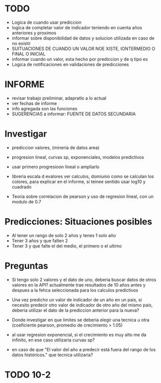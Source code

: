 # TODO

- Logica de cuando usar prediccion
- logica de completar valor de indicador teniendo en cuenta años anteriores y proximos
- informar sobre disponibilidad de datos y solucion utilizada en caso de no existir
- SUITUACIONES DE CUANDO UN VALOR NOE XISTE, IONTERMEDIO O FINAL O INICIAL
- informar cuando un valor, esta hecho por prediccion y de q tipo es
- Logica de notificaciones en validaciones de predicciones

# INFORME

- revisar trabajo preliminar, adapratlo a lo actual
- ver fechas de informe
- info agregada son las funciones
- SUGERENCIAS a informar: FUENTE DE DATOS SECUNDARIA

# Investigar

- prediccion valores, (mineria de datos area)
- progresion lineal, curvas sp, exponenciales, modelos predictivos
- usar primero progresioon lineal o ampliarlo
- libreria escala d evalores ver calculos, domiunio como se calculan los colores, para explicar en el informe, si teinee sentido usar log10 y cuadrado

- Teoria sobre correlacion de pearson y uso de regresion lineal, con un modulo de 0.7

# Predicciones: Situaciones posibles

- Al tener un rango de solo 2 años y tenes 1 solo año
- Tener 3 años y que falten 2
- Tener 3 y que falte el del medio, el primero o el ultimo

# Preguntas

- Si tengo solo 2 valores y el dato de uno, deberia buscar datos de otros valores en la API? actualmente trae resultados de 10 años antes y despues a la fehca seleccionada para los calculos predictivos
- Una vez predicho un valor de indicador de un año en un pais, si necesito predecir otro valor de indicador de otro año del mismo pais, deberia utilizar el dato de la prediccion anterior para la nueva?
- Donde investigar en que limites se deberia elegir una tecnica u otra (coeficiente pearson, promedio de crecimiento > 1.05)

- al usar regresion exponencial, si el crecimiento es muy alto me da infinito, en ese caso utilizaria curvas sp?

- en caso de que "El valor del año a predecir está fuera del rango de los datos históricos." que tecnica utilizaria?

# TODO 10-2

